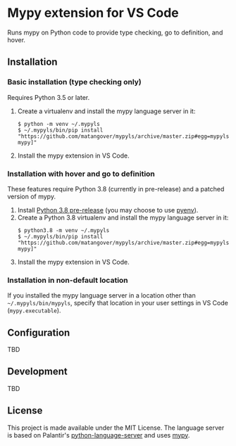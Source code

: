 # Mypy extension for VS Code
Runs mypy on Python code to provide type checking, go to definition, and hover.

## Installation

### Basic installation (type checking only)

Requires Python 3.5 or later.

1. Create a virtualenv and install the mypy language server in it:

    ```shell
    $ python -m venv ~/.mypyls
    $ ~/.mypyls/bin/pip install "https://github.com/matangover/mypyls/archive/master.zip#egg=mypyls[default-mypy]"
    ```

2. Install the mypy extension in VS Code.

### Installation with hover and go to definition

These features require Python 3.8 (currently in pre-release) and a patched version of mypy.

1. Install [Python 3.8 pre-release](https://www.python.org/download/pre-releases/) (you may choose to use [pyenv](https://github.com/pyenv/pyenv)).
2. Create a Python 3.8 virtualenv and install the mypy language server in it:
    ```shell
    $ python3.8 -m venv ~/.mypyls
    $ ~/.mypyls/bin/pip install "https://github.com/matangover/mypyls/archive/master.zip#egg=mypyls[patched-mypy]"
    ```
3. Install the mypy extension in VS Code.

### Installation in non-default location

If you installed the mypy language server in a location other than `~/.mypyls/bin/mypyls`, specify that location in your user settings in VS Code (`mypy.executable`).

## Configuration

TBD

## Development

TBD

## License

This project is made available under the MIT License.
The language server is based on Palantir's [python-language-server](https://github.com/palantir/python-language-server) and uses [mypy](https://github.com/python/mypy).